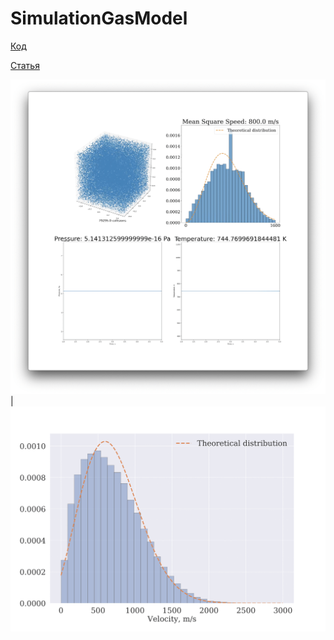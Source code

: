 # SimulationGasModel

[Код](code)

[Статья](report/eng_finall.pdf)

![State of the simulated system at the time of dt](report/Materials/UI.png)  |  ![Speed distribution at the moment of dt](./report/Materials/hist_v.png)
